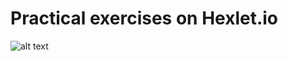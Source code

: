 # Practical exercises on Hexlet.io
![alt text](https://habrastorage.org/getpro/habr/post_images/416/970/e1e/416970e1e2d4bb03297ec21b80507d2a.jpg)
